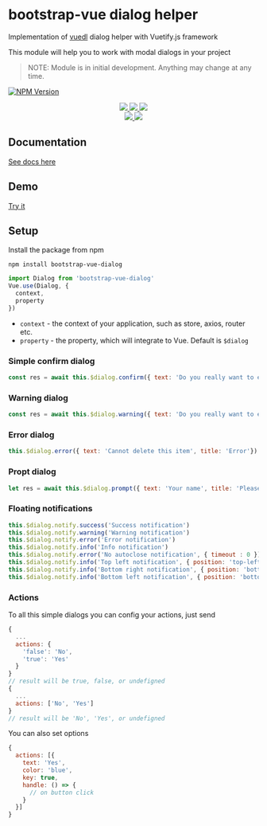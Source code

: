 # bootstrap-vue dialog helper

Implementation of [vuedl](https://github.com/yariksav/vuedl) dialog helper with Vuetify.js framework

This module will help you to work with modal dialogs in your project

> NOTE: Module is in initial development. Anything may change at any time.

[![NPM Version][npm-image]][npm-url]

<p align="center">
  <a href="https://cdnjs.com/libraries/bootstrap-vue-dialog">
    <img src="https://img.shields.io/cdnjs/v/bootstrap-vue-dialog.svg">
  </a>
  <a href="https://www.npmjs.org/package/bootstrap-vue-dialog">
    <img src="https://img.shields.io/npm/v/bootstrap-vue-dialog">
  </a>
  <a href="https://npmcharts.com/compare/bootstrap-vue-dialog?minimal=true">
    <img src="http://img.shields.io/npm/dm/bootstrap-vue-dialog.svg">
  </a>
  <br>
  <a href="http://img.badgesize.io/https://unpkg.com/bootstrap-vue-dialog/dist/bootstrap-vue-dialog.js?compression=gzip&label=gzip%20size:%20JS">
    <img src="http://img.badgesize.io/https://unpkg.com/bootstrap-vue-dialog/dist/bootstrap-vue-dialog.cjs.js?compression=gzip&label=gzip%20size:%20JS">
  </a>
  <a href="LICENSE">
    <img src="https://img.shields.io/badge/License-MIT-yellow.svg">
  </a>
</p>

## Documentation
[See docs here](https://github.com/yariksav/vuedl#readme)

## Demo

 [Try it](https://o75vq127lq.codesandbox.io/)
## Setup

Install the package from npm

```npm
npm install bootstrap-vue-dialog
```

```javascript
import Dialog from 'bootstrap-vue-dialog'
Vue.use(Dialog, {
  context,
  property
})
```

+ `context` - the context of your application, such as store, axios, router etc.
+ `property` - the property, which will integrate to Vue. Default is `$dialog`

### Simple confirm dialog
```js
const res = await this.$dialog.confirm({ text: 'Do you really want to exit?'})
```

### Warning dialog
```js
const res = await this.$dialog.warning({ text: 'Do you really want to exit?', title: 'Warning'})
```

### Error dialog
```js
this.$dialog.error({ text: 'Cannot delete this item', title: 'Error'})
```

### Propt dialog
```js
let res = await this.$dialog.prompt({ text: 'Your name', title: 'Please input your name' })
```

<!-- ### Toasts
```js
const res = await this.$dialog.toast({ text: 'Do you really want to exit?'})
``` -->
### Floating notifications
```js
this.$dialog.notify.success('Success notification')
this.$dialog.notify.warning('Warning notification')
this.$dialog.notify.error('Error notification')
this.$dialog.notify.info('Info notification')
this.$dialog.notify.error('No autoclose notification', { timeout : 0 })
this.$dialog.notify.info('Top left notification', { position: 'top-left' })
this.$dialog.notify.info('Bottom right notification', { position: 'bottom-right' }
this.$dialog.notify.info('Bottom left notification', { position: 'bottom-left' })
```

### Actions
To all this simple dialogs you can config your actions, just send
```js
{
  ...
  actions: {
    'false': 'No',
    'true': 'Yes'
  }
}
// result will be true, false, or undefigned
{
  ...
  actions: ['No', 'Yes']
}
// result will be 'No', 'Yes', or undefigned

```
You can also set options
```js
{
  actions: [{
    text: 'Yes',
    color: 'blue',
    key: true,
    handle: () => {
      // on button click
    }
  }]
}
```


[npm-image]: https://img.shields.io/npm/v/bootstrap-vue-dialog.svg?style=flat-square
[npm-url]: https://npmjs.org/package/bootstrap-vue-dialog

